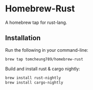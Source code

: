 Homebrew-Rust
=============

A homebrew tap for rust-lang.

## Installation

Run the following in your command-line:

```sh
brew tap tomcheung789/homebrew-rust
```

Build and install rust & cargo nightly:

```sh
brew install rust-nightly
brew install cargo-nightly
```

